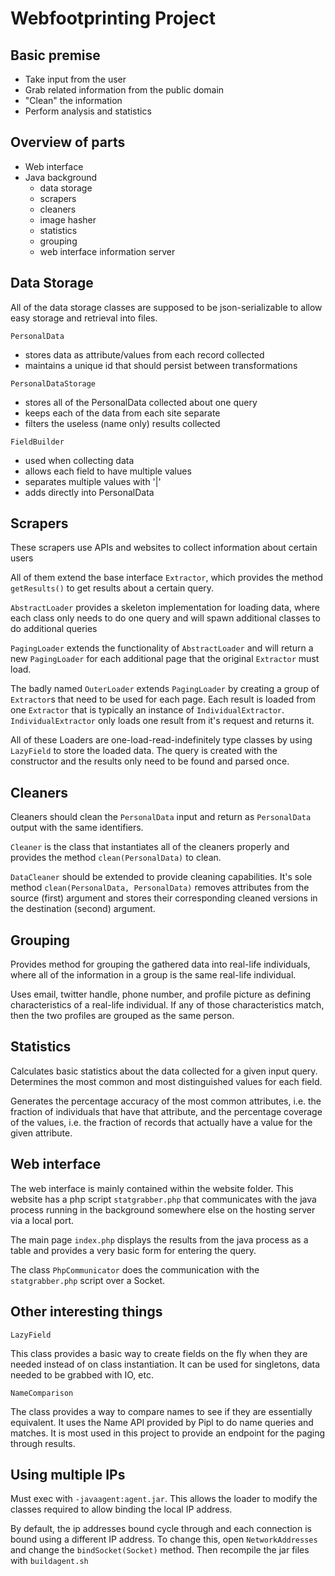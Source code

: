 Webfootprinting Project
=======================

## Basic premise
- Take input from the user
- Grab related information from the public domain
- "Clean" the information
- Perform analysis and statistics

## Overview of parts
- Web interface
- Java background
	- data storage
	- scrapers
	- cleaners
	- image hasher
	- statistics
	- grouping
	- web interface information server

## Data Storage
All of the data storage classes are supposed to be json-serializable to allow
easy storage and retrieval into files.

`PersonalData`

- stores data as attribute/values from each record collected
- maintains a unique id that should persist between transformations

`PersonalDataStorage`

- stores all of the PersonalData collected about one query
- keeps each of the data from each site separate
- filters the useless (name only) results collected

`FieldBuilder`

- used when collecting data
- allows each field to have multiple values
- separates multiple values with '|'
- adds directly into PersonalData

## Scrapers
These scrapers use APIs and websites to collect information about certain users

All of them extend the base interface `Extractor`, which provides the method 
`getResults()` to get results about a certain query.

`AbstractLoader` provides a skeleton implementation for loading data, where
each class only needs to do one query and will spawn additional classes to
do additional queries

`PagingLoader` extends the functionality of `AbstractLoader` and will return
a new `PagingLoader` for each additional page that the original `Extractor` 
must load.

The badly named `OuterLoader` extends `PagingLoader` by creating a group of
`Extractor`s that need to be used for each page. Each result is loaded from 
one `Extractor` that is typically an instance of `IndividualExtractor`. 
`IndividualExtractor` only loads one result from it's request and returns it.

All of these Loaders are one-load-read-indefinitely type classes by using
`LazyField` to store the loaded data. The query is created with the 
constructor and the results only need to be found and parsed once.

## Cleaners
Cleaners should clean the `PersonalData` input and return as `PersonalData`
output with the same identifiers. 

`Cleaner` is the class that instantiates all of the cleaners properly and 
provides the method `clean(PersonalData)` to clean.

`DataCleaner` should be extended to provide cleaning capabilities. It's sole 
method `clean(PersonalData, PersonalData)` removes attributes from the source
(first) argument and stores their corresponding cleaned versions in the
destination (second) argument.

## Grouping
Provides method for grouping the gathered data into real-life individuals, 
where all of the information in a group is the same real-life individual.

Uses email, twitter handle, phone number, and profile picture as defining
characteristics of a real-life individual. If any of those characteristics
match, then the two profiles are grouped as the same person.

## Statistics
Calculates basic statistics about the data collected for a given input query.
Determines the most common and most distinguished values for each field. 

Generates the percentage accuracy of the most common attributes, i.e. the
fraction of individuals that have that attribute, and the percentage 
coverage of the values, i.e. the fraction of records that actually have a value
for the given attribute.

## Web interface
The web interface is mainly contained within the website folder. This website 
has a php script `statgrabber.php` that communicates with the java process
running in the background somewhere else on the hosting server via a local
port. 

The main page `index.php` displays the results from the java process
as a table and provides a very basic form for entering the query.

The class `PhpCommunicator` does the communication with the `statgrabber.php`
script over a Socket. 

## Other interesting things
`LazyField`

This class provides a basic way to create fields on the fly when they are 
needed instead of on class instantiation. It can be used for singletons, 
data needed to be grabbed with IO, etc. 

`NameComparison`

The class provides a way to compare names to see if they are essentially
equivalent. It uses the Name API provided by Pipl to do name queries and 
matches. It is most used in this project to provide an endpoint for the 
paging through results. 

## Using multiple IPs
Must exec with `-javaagent:agent.jar`. This allows the loader to modify
the classes required to allow binding the local IP address.

By default, the ip addresses bound cycle through and each connection
is bound using a different IP address. To change this, open 
`NetworkAddresses` and change the `bindSocket(Socket)` method. Then
recompile the jar files with `buildagent.sh`